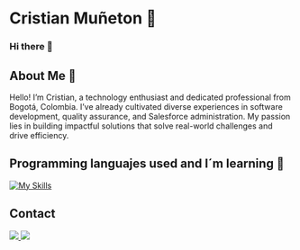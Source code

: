 Cristian Muñeton :full_moon_with_face:
================

### Hi there 👋


About Me :speech_balloon:
---------

Hello! I’m Cristian, a technology enthusiast and dedicated professional from Bogotá, Colombia. I’ve already cultivated diverse experiences in software development, quality assurance, and Salesforce administration. My passion lies in building impactful solutions that solve real-world challenges and drive efficiency.

Programming languajes used and I´m learning :wrench:
---------------------------
[![My Skills](https://skillicons.dev/icons?i=js,html,css,python,php,mysql&perline=3)](https://skillicons.dev)

Contact 
--------
<p>
  <a href="mailto:cmirjs03@gmail.com">
    <img src="https://skillicons.dev/icons?i=gmail" />
  </a>
 <a href="https://www.linkedin.com/in/cristian-muneton/">
    <img src="https://skillicons.dev/icons?i=linkedin" />
  </a>
</p>
